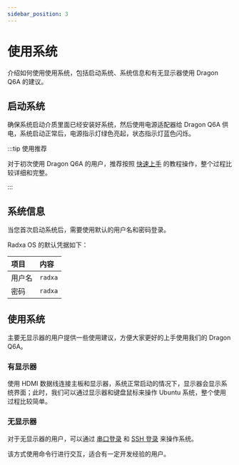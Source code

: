 ```yaml
---
sidebar_position: 3
---
```


# 使用系统

介绍如何使用使用系统，包括启动系统、系统信息和有无显示器使用 Dragon Q6A 的建议。

## 启动系统

确保系统启动介质里面已经安装好系统，然后使用电源适配器给 Dragon Q6A 供电，系统启动正常后，电源指示灯绿色亮起，状态指示灯蓝色闪烁。

:::tip 使用推荐

对于初次使用 Dragon Q6A 的用户，推荐按照 [快速上手](./quickly_start.md) 的教程操作，整个过程比较详细和完整。

:::

## 系统信息

当您首次启动系统后，需要使用默认的用户名和密码登录。

Radxa OS 的默认凭据如下：

| 项目   | 内容    |
| :----- | :------ |
| 用户名 | `radxa` |
| 密码   | `radxa` |

## 使用系统

主要无显示器的用户提供一些使用建议，方便大家更好的上手使用我们的 Dragon Q6A。

### 有显示器

使用 HDMI 数据线连接主板和显示器，系统正常启动的情况下，显示器会显示系统界面；此时，我们可以通过显示器和键盘鼠标来操作 Ubuntu 系统，整个使用过程比较简单。

### 无显示器

对于无显示器的用户，可以通过 [串口登录](../system-use/uart_debug.md) 和 [SSH 登录](../system-use/ssh.md) 来操作系统。

该方式使用命令行进行交互，适合有一定开发经验的用户。
